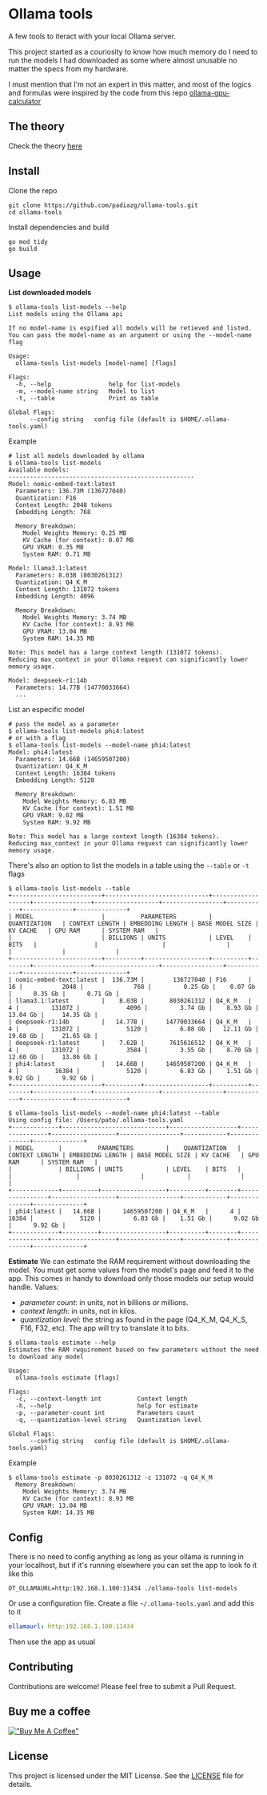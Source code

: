 # Ollama tools
A few tools to iteract with your local Ollama server.

This project started as a couriosity to know how much memory do I need to run the models I had downloaded as some where almost unusable no matter the specs from my hardware.

I must mention that I'm not an expert in this matter, and most of the logics and formulas were inspired by the code from this repo [ollama-gpu-calculator](https://github.com/aleibovici/ollama-gpu-calculator)

## The theory
Check the theory [here](theory.md)

## Install
Clone the repo
```shell
git clone https://github.com/padiazg/ollama-tools.git
cd ollama-tools
```
Install dependencies and build
```shell
go mod tidy
go build
```

## Usage
**List downloaded models**
```shell
$ ollama-tools list-models --help
List models using the Ollama api

If no model-name is espified all models will be retieved and listed.
You can pass the model-name as an argument or using the --model-name flag

Usage:
  ollama-tools list-models [model-name] [flags]

Flags:
  -h, --help                help for list-models
  -m, --model-name string   Model to list
  -t, --table               Print as table

Global Flags:
      --config string   config file (default is $HOME/.ollama-tools.yaml)
```
Example
```shell
# list all models downloaded by ollama
$ ollama-tools list-models
Available models:
----------------------------------------------------
Model: nomic-embed-text:latest
  Parameters: 136.73M (136727040)
  Quantization: F16
  Context Length: 2048 tokens
  Embedding Length: 768

  Memory Breakdown:
    Model Weights Memory: 0.25 MB
    KV Cache (for context): 0.07 MB
    GPU VRAM: 0.35 MB
    System RAM: 0.71 MB

Model: llama3.1:latest
  Parameters: 8.03B (8030261312)
  Quantization: Q4_K_M
  Context Length: 131072 tokens
  Embedding Length: 4096

  Memory Breakdown:
    Model Weights Memory: 3.74 MB
    KV Cache (for context): 8.93 MB
    GPU VRAM: 13.04 MB
    System RAM: 14.35 MB

Note: This model has a large context length (131072 tokens).
Reducing max_context in your Ollama request can significantly lower memory usage.

Model: deepseek-r1:14b
  Parameters: 14.77B (14770033664)
  ...
```
List an especific model
```shell
# pass the model as a parameter
$ ollama-tools list-models phi4:latest
# or with a flag
$ ollama-tools list-models --model-name phi4:latest
Model: phi4:latest
  Parameters: 14.66B (14659507200)
  Quantization: Q4_K_M
  Context Length: 16384 tokens
  Embedding Length: 5120

  Memory Breakdown:
    Model Weights Memory: 6.83 MB
    KV Cache (for context): 1.51 MB
    GPU VRAM: 9.02 MB
    System RAM: 9.92 MB

Note: This model has a large context length (16384 tokens).
Reducing max_context in your Ollama request can significantly lower memory usage.
```
There's also an option to list the models in a table using the `--table` or `-t` flags
```shell
$ ollama-tools list-models --table
+-------------------------+-----------------------------+-------------------+----------------+------------------+-----------------+------------+--------------+--------------+
| MODEL                   |          PARAMETERS         |    QUANTIZATION   | CONTEXT LENGTH | EMBEDDING LENGTH | BASE MODEL SIZE | KV CACHE   | GPU RAM      | SYSTEM RAM   |
|                         | BILLIONS | UNITS            | LEVEL    | BITS   |                |                  |                 |            |              |              |
+-------------------------+----------+------------------+----------+--------+----------------+------------------+-----------------+------------+--------------+--------------+
| nomic-embed-text:latest |  136.73M |        136727040 | F16      |     16 |           2048 |              768 |         0.25 Gb |    0.07 Gb |      0.35 Gb |      0.71 Gb |
| llama3.1:latest         |    8.03B |       8030261312 | Q4_K_M   |      4 |         131072 |             4096 |         3.74 Gb |    8.93 Gb |     13.04 Gb |     14.35 Gb |
| deepseek-r1:14b         |   14.77B |      14770033664 | Q4_K_M   |      4 |         131072 |             5120 |         6.88 Gb |   12.11 Gb |     19.68 Gb |     21.65 Gb |
| deepseek-r1:latest      |    7.62B |       7615616512 | Q4_K_M   |      4 |         131072 |             3584 |         3.55 Gb |    8.70 Gb |     12.60 Gb |     13.86 Gb |
| phi4:latest             |   14.66B |      14659507200 | Q4_K_M   |      4 |          16384 |             5120 |         6.83 Gb |    1.51 Gb |      9.02 Gb |      9.92 Gb |
+-------------------------+----------+------------------+----------+--------+----------------+------------------+-----------------+------------+--------------+--------------+

$ ollama-tools list-models --model-name phi4:latest --table
Using config file: /Users/pato/.ollama-tools.yaml
+-------------+-----------------------------+-------------------+----------------+------------------+-----------------+------------+--------------+--------------+
| MODEL       |          PARAMETERS         |    QUANTIZATION   | CONTEXT LENGTH | EMBEDDING LENGTH | BASE MODEL SIZE | KV CACHE   | GPU RAM      | SYSTEM RAM   |
|             | BILLIONS | UNITS            | LEVEL    | BITS   |                |                  |                 |            |              |              |
+-------------+----------+------------------+----------+--------+----------------+------------------+-----------------+------------+--------------+--------------+
| phi4:latest |   14.66B |      14659507200 | Q4_K_M   |      4 |          16384 |             5120 |         6.83 Gb |    1.51 Gb |      9.02 Gb |      9.92 Gb |
+-------------+----------+------------------+----------+--------+----------------+------------------+-----------------+------------+--------------+--------------+
```

**Estimate** 
We can estimate the RAM requirement without downloading the model. You must get some values from the model's page and feed it to the app. This comes in handy to download only those models our setup would handle.
Values:
- _parameter count_: in units, not in billions or millions. 
- _context length_: in units, not in kilos.
- _quantization level_: the string as found in the page (Q4_K_M, Q4_K_S, F16, F32, etc). The app will try to translate it to bits.
```shell
$ ollama-tools estimate --help
Estimates the RAM rwquirement based on few parameters without the need to download any model

Usage:
  ollama-tools estimate [flags]

Flags:
  -c, --context-length int          Context length
  -h, --help                        help for estimate
  -p, --parameter-count int         Parameters count
  -q, --quantization-level string   Quantization level

Global Flags:
      --config string   config file (default is $HOME/.ollama-tools.yaml)
```
Example
```shell
$ ollama-tools estimate -p 8030261312 -c 131072 -q Q4_K_M
  Memory Breakdown:
    Model Weights Memory: 3.74 MB
    KV Cache (for context): 8.93 MB
    GPU VRAM: 13.04 MB
    System RAM: 14.35 MB
```

## Config
There is no need to config anything as long as your ollama is running in your localhost, but if it's running elsewhere you can set the app to look fo it like this
```shell
OT_OLLAMAURL=http:192.168.1.100:11434 ./ollama-tools list-models
```
Or use a configuration file. Create a file `~/.ollama-tools.yaml` and add this to it
```yaml
ollamaurl: http:192.168.1.100:11434
```
Then use the app as usual

## Contributing

Contributions are welcome! Please feel free to submit a Pull Request.

## Buy me a coffee
[!["Buy Me A Coffee"](https://www.buymeacoffee.com/assets/img/custom_images/orange_img.png)](https://buymeacoffee.com/padiazgy)

## License
This project is licensed under the MIT License. See the [LICENSE](LICENSE) file for details.
